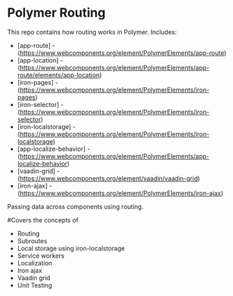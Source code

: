 # Polymer Routing

This repo contains how routing works in Polymer. Includes:
- [app-route] - (https://www.webcomponents.org/element/PolymerElements/app-route)
- [app-location] - (https://www.webcomponents.org/element/PolymerElements/app-route/elements/app-location)
- [iron-pages] - (https://www.webcomponents.org/element/PolymerElements/iron-pages)
- [iron-selector] - (https://www.webcomponents.org/element/PolymerElements/iron-selector)
- [iron-localstorage] - (https://www.webcomponents.org/element/PolymerElements/iron-localstorage)
- [app-localize-behavior] - (https://www.webcomponents.org/element/PolymerElements/app-localize-behavior)
- [vaadin-grid] - (https://www.webcomponents.org/element/vaadin/vaadin-grid)
- [iron-ajax] - (https://www.webcomponents.org/element/PolymerElements/iron-ajax)

Passing data across components using routing.

#Covers the concepts of
- Routing
- Subroutes
- Local storage using iron-localstorage
- Service workers
- Localization
- Iron ajax
- Vaadin grid
- Unit Testing
